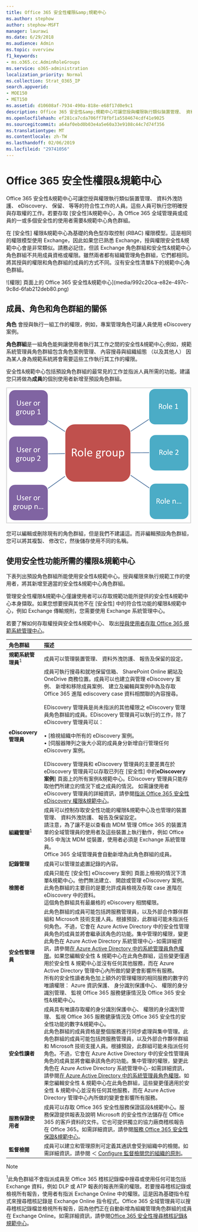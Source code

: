 ```yaml
---
title: Office 365 安全性權限&amp;規範中心
ms.author: stephow
author: stephow-MSFT
manager: laurawi
ms.date: 6/29/2018
ms.audience: Admin
ms.topic: overview
f1_keywords:
- ms.o365.cc.AdminRoleGroups
ms.service: o365-administration
localization_priority: Normal
ms.collection: Strat_O365_IP
search.appverid:
- MOE150
- MET150
ms.assetid: d10608af-7934-490a-818e-e68f17d0e9c1
description: Office 365 安全性&amp;規範中心可讓您授與權限執行類似裝置管理、 資料外洩防護、 eDiscovery、 保留、 等等的符合性工作的人員。這些人員可執行您明確授與存取權的工作。若要存取 [安全性]&amp;規範中心，為 Office 365 全域管理員或成員的一或多個安全性的使用者需要&amp;規範中心角色群組。
ms.openlocfilehash: ef281ca7cda706ff78fbf1a5584674cdf41e9025
ms.sourcegitcommit: a64af0ebd0b03e4a5e60a33e9108c44c7d74f356
ms.translationtype: MT
ms.contentlocale: zh-TW
ms.lasthandoff: 02/06/2019
ms.locfileid: "29741056"
---
```

# <a name="permissions-in-the-office-365-security-amp-compliance-center"></a>Office 365 安全性權限&amp;規範中心

Office 365 安全性&amp;規範中心可讓您授與權限執行類似裝置管理、 資料外洩防護、 eDiscovery、 保留、 等等的符合性工作的人員。這些人員可執行您明確授與存取權的工作。若要存取 [安全性]&amp;規範中心，為 Office 365 全域管理員或成員的一或多個安全性的使用者需要&amp;規範中心角色群組。
  
在 [安全性] 權限&amp;規範中心為基礎的角色型存取控制 (RBAC) 權限模型。這是相同的權限模型使用 Exchange，因此如果您已熟悉 Exchange，授與權限安全性&amp;規範中心會是非常類似。請務必記住，但該 Exchange 角色群組和安全性&amp;規範中心角色群組不共用成員資格或權限。雖然兩者都有組織管理角色群組，它們都相同。將其授與的權限和角色群組的成員的方式不同。沒有安全性清單&amp;下的規範中心角色群組。
  
![權限] 頁面上的 Office 365 安全性&amp;規範中心](media/992c20ca-e82e-497c-9c8d-6fab212deb80.png)
  
## <a name="relationship-of-members-roles-and-role-groups"></a>成員、角色和角色群組的關係

**角色** 會授與執行一組工作的權限，例如，專案管理角色可讓人員使用 eDiscovery 案例。 
  
**角色群組**是一組角色能夠讓使用者執行其工作之間的安全性&amp;規範中心;例如，規範系統管理員角色群組包含角色案例管理、 內容搜尋與組織組態 （以及其他人） 因為某人身為規範系統將會需要這些工作執行其工作的權限。 
  
安全性&amp;規範中心包括預設角色群組的最常見的工作並指派人員所需的功能。建議您只將做為**成員**的個別使用者新增至預設角色群組。 
  
![圖表顯示角色和成員的角色群組關聯性](media/2a16d200-968c-4755-98ec-f1862d58cb8b.png)
  
您可以編輯或刪除現有的角色群組，但是我們不建議這。而非編輯預設角色群組，您可以將其複製、 修改它，然後儲存使用不同的名稱。
  
## <a name="permissions-needed-to-use-features-in-the-security-amp-compliance-center"></a>使用安全性功能所需的權限&amp;規範中心

下表列出預設角色群組所能使用安全性&amp;規範中心。授與權限來執行規範工作的使用者，將其新增至適當的安全性&amp;規範中心角色群組。
  
管理安全性權限&amp;規範中心僅讓使用者可以存取規範功能所提供的安全性&amp;規範中心本身擷取。如果您想要授與其他不在 [安全性] 中的符合性功能的權限&amp;規範中心，例如 Exchange 傳輸規則，您需要使用 Exchange 系統管理中心。
  
若要了解如何存取權授與安全性&amp;規範中心、 取出[授與使用者存取 Office 365 規範系統管理中心](grant-access-to-the-security-and-compliance-center.md)。
  
|**角色群組**|**描述**|
|:-----|:-----|
|**規範系統管理員**<sup>1</sup> <br/> |成員可以管理裝置管理、 資料外洩防護、 報告及保留的設定。  <br/> |
|**eDiscovery 管理員** <br/> | 成員可執行搜尋和就地保留信箱、 SharePoint Online 網站及 OneDrive 商務位置。成員可以也建立與管理 eDiscovery 案例、 新增和移除成員案例、 建立及編輯與案例中為及存取 Office 365 進階 ediscovery case 資料相關聯的內容搜尋。<br/><br/>EDiscovery 管理員是尚未指派的其他權限之 eDiscovery 管理員角色群組的成員。EDiscovery 管理員可以執行的工作，除了 eDiscovery 管理員可以：<br/><br/>  • [檢視組織中所有的 eDiscovery 案例。  <br/>  • [伺服器陣列之後大小寫的成員身分新增自行管理任何 eDiscovery 案例。  <br/><br/>EDiscovery 管理員和 eDiscovery 管理員的主要差異在於 eDiscovery 管理員可以存取已列在 [安全性] 中的**eDiscovery 案例**] 頁面上的所有案例&amp;規範中心。EDiscovery 管理員只能存取他們所建立的情況下或之成員的情況。 如需讓使用者 eDiscovery 管理員的詳細資訊，請參閱[指派 Office 365 安全性 eDiscovery 權限&amp;規範中心](assign-ediscovery-permissions.md)。<br/>           |
|**組織管理**<sup>1</sup> <br/> |成員可以控制存取安全性功能的權限&amp;規範中心及也管理的裝置管理、 資料外洩防護、 報告及保留設定。  <br/> 請注意，為了讓不是以查看由 MDM 管理 Office 365 的裝置清單的全域管理員的使用者及這些裝置上執行動作，例如 Office 365 中淘汰 MDM 從裝置，使用者必須是 Exchange 系統管理員。  <br/> Office 365 全域管理員會自動新增為此角色群組的成員。           |
|**記錄管理** <br/> |成員可以管理並處置記錄的內容。  <br/> |
|**檢閱者** <br/> |成員只能在 [安全性] eDiscovery 案例] 頁面上檢視的情況下清單&amp;規範中心。他們無法建立、 開啟或管理 eDiscovery 案例。此角色群組的主要目的是要允許成員檢視及存取 case 進階在 eDiscovery 中的資料。  <br/> 這個角色群組具有最嚴格的 eDiscovery 相關權限。  <br/> |
|**安全性管理員** <br/> |此角色群組的成員可能包括跨服務管理員，以及外部合作夥伴群組和 Microsoft 技術支援人員。根據預設，此群組可能未指派任何角色。不過，它會在 Azure Active Directory 中的安全性管理員角色的成員並將會繼承該角色的功能。集中管理的權限，變更此角色在 Azure Active Directory 系統管理中心-如需詳細資訊，請參閱[在 Azure Active Directory 中的系統管理員角色權限](https://docs.microsoft.com/en-us/azure/active-directory/users-groups-roles/directory-assign-admin-roles)。如果您編輯安全性 & 規範中心在此角色群組，這些變更僅適用於安全性 & 規範中心並沒有任何其他服務，而在 Azure Active Directory 管理中心內所做的變更會影響所有服務。<br/> 所有的安全性讀者角色加上額外的管理權限的相同服務的數字的唯讀權限： Azure 資訊保護、 身分識別保護中心、 權限的身分識別管理、 監視 Office 365 服務健康情況及 Office 365 安全性&amp;規範中心。  <br/> |
|**安全性讀者** <br/> |成員具有唯讀存取權的身分識別保護中心、 權限的身分識別管理、 監視 Office 365 服務健康情況及 Office 365 安全性的安全性功能的數字&amp;規範中心。  <br/> 此角色群組的成員資格是整個服務進行同步處理與集中管理。此角色群組的成員可能包括跨服務管理員，以及外部合作夥伴群組和 Microsoft 技術支援人員。根據預設，此群組可能未指派任何角色。不過，它會在 Azure Active Directory 中的安全性管理員角色的成員並將會繼承該角色的功能。集中管理的權限，變更此角色在 Azure Active Directory 系統管理中心-如需詳細資訊，請參閱[在 Azure Active Directory 中的系統管理員角色權限](https://docs.microsoft.com/en-us/azure/active-directory/users-groups-roles/directory-assign-admin-roles)。如果您編輯安全性 & 規範中心在此角色群組，這些變更僅適用於安全性 & 規範中心並沒有任何其他服務，而在 Azure Active Directory 管理中心內所做的變更會影響所有服務。<br/> |
|**服務保證使用者** <br/> |成員可以存取 Office 365 安全性服務保證區段&amp;規範中心。服務保證提供報表及說明 Microsoft 的安全性作法儲存在 Office 365 的客戶資料的文件。它也可提供獨立的協力廠商稽核報告在 Office 365。如需詳細資訊，請參閱[服務 Office 365 安全性保證&amp;規範中心](http://go.microsoft.com/fwlink/p/?LinkID=717765)。<br/> |
|**監督檢閱** <br/> |成員可以建立和管理原則可定義其通訊會受到組織中的檢閱。如需詳細資訊，請參閱 ＜ [Configure 監督檢閱您的組織的原則](configure-supervision-policies.md)。<br/> |
   
> [!NOTE]
> <sup>1</sup>此角色群組不會指派成員至 Office 365 稽核記錄檔中搜尋或使用任何可能包括 Exchange 資料，例如 DLP 或 ATP 報表的報表所需的權限。若要搜尋稽核記錄或檢視所有報告，使用者有指派 Exchange Online 中的權限。這是因為基礎指令程式來搜尋稽核記錄是 Exchange Online 指令程式。Office 365 全域管理員可以搜尋稽核記錄檔並檢視所有報告，因為他們正在自動新增為組織管理角色群組的成員在 Exchange Online。如需詳細資訊，請參閱[Office 365 安全性搜尋稽核記錄&amp;規範中心](https://go.microsoft.com/fwlink/p/?LinkID=708432)。 
  

